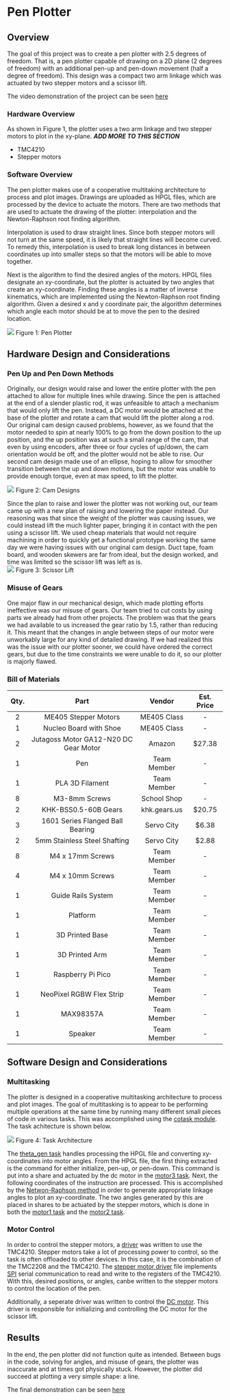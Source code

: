 # Pen Plotter

## Overview

The goal of this project was to create a pen plotter with 2.5 degrees of freedom. That is, a pen plotter capable of drawing on 
a 2D plane (2 degrees of freedom) with an additional pen-up and pen-down movement (half a degree of freedom). This design was 
a compact two arm linkage which was actuated by two stepper motors and a scissor lift.

The video demonstration of the project can be seen [here](https://drive.google.com/file/d/1AHaPgYhn4Wa2hROuMRt8auDsZj5_-b34/view?usp=sharing)

### Hardware Overview

As shown in Figure 1, the plotter uses a two arm linkage and two stepper motors to plot in the xy-plane. 
***ADD MORE TO THIS SECTION***
- TMC4210
- Stepper motors

### Software Overview

The pen plotter makes use of a cooperative multitaking architecture to process and plot images. Drawings are uploaded as HPGL files, 
which are processed by the device to actuate the motors. There are two methods that are used to actuate the drawing of the plotter: 
interpolation and the Newton-Raphson root finding algorithm.

Interpolation is used to draw straight lines. Since both stepper motors will not turn at the same speed, it is likely that straight lines
will become curved. To remedy this, interpolation is used to break long distances in between coordinates up into smaller steps so that 
the motors will be able to move together.

Next is the algorithm to find the desired angles of the motors. HPGL files designate an xy-coordinate, but the plotter is actuated by two
angles that create an xy-coordinate. Finding these angles is a matter of inverse kinematics, which are implemented using the Newton-Raphson
root finding algorithm. Given a desired x and y coordinate pair, the algorithm determines which angle each motor should be at to move the 
pen to the desired location.

![](https://github.com/alaurin10/ME405/blob/main/docs/structure.jpg)
Figure 1: Pen Plotter

## Hardware Design and Considerations

### Pen Up and Pen Down Methods

Originally, our design would raise and lower the entire plotter with the pen attached to allow for multiple lines while drawing. Since the pen is attached at the end of a slender plastic rod, it was unfeasible to attach a mechanism that would only lift the pen. Instead, a DC motor would be attached at the base of the plotter and rotate a cam that would lift the plotter along a rod. Our original cam design caused problems, however, as we found that the motor needed to spin at nearly 100% to go from the down position to the up position, and the up position was at such a small range of the cam, that even by using encoders, after three or four cycles of up/down, the cam orientation would be off, and the plotter would not be able to rise. Our second cam design made use of an ellipse, hoping to allow for smoother transition between the up and down motions, but the motor was unable to provide enough torque, even at max speed, to lift the plotter. 

![](https://github.com/alaurin10/ME405/blob/main/docs/cam_designs.png)
Figure 2: Cam Designs

Since the plan to raise and lower the plotter was not working out, our team came up with a new plan of raising and lowering the paper instead. Our reasoning was that since the weight of the plotter was causing issues, we could instead lift the much lighter paper, bringing it in contact with the pen using a scissor lift. We used cheap materials that would not require machining in order to quickly get a functional prototype working the same day we were having issues with our original cam design. Duct tape, foam board, and wooden skewers are far from ideal, but the design worked, and time was limited so the scissor lift was left as is.  
![](https://github.com/alaurin10/ME405/blob/main/docs/scissor_lift.png)
Figure 3: Scissor Lift

### Misuse of Gears
One major flaw in our mechanical design, which made plotting efforts ineffective was our misuse of gears. Our team tried to cut costs by using parts we already had from other projects. The problem was that the gears we had available to us increased the gear ratio by 1.5, rather than reducing it. This meant that the changes in angle between steps of our motor were unworkably large for any kind of detailed drawing. If we had realized this was the issue with our plotter sooner, we could have ordered the correct gears, but due to the time constraints we were unable to do it, so our plotter is majorly flawed.  



### Bill of Materials

| Qty. | Part                 | Vendor           | Est. Price  |
| :--: | :-----------:        | :-------------:  | :---------: |
| 2    | ME405 Stepper Motors | ME405 Class      | - |
| 1  | Nucleo Board with Shoe| ME405 Class | - |
| 2 | Jutagoss Motor GA12-N20 DC Gear Motor | Amazon | $27.38 |
| 1 | Pen | Team Member | - |
| 1 | PLA 3D Filament | Team Member | - |
| 8 | M3-8mm Screws | School Shop | - |
| 2 | KHK-BSS0.5-60B Gears | khk.gears.us | $20.75 |
| 3 | 1601 Series Flanged Ball Bearing | Servo City | $6.38 |
| 2 | 5mm Stainless Steel Shafting | Servo City | $2.88 |
| 8 | M4 x 17mm Screws | Team Member | - |
| 4 | M4 x 10mm Screws | Team Member | - |
| 1 | Guide Rails System | Team Member | - |
| 1 | Platform | Team Member | - |
| 1 | 3D Printed Base | Team Member | - |
| 1 | 3D Printed Arm | Team Member | - |
| 1 | Raspberry Pi Pico | Team Member | - |
| 1 | NeoPixel RGBW Flex Strip | Team Member | - |
| 1 | MAX98357A | Team Member | - |
| 1 | Speaker | Team Member | - |



## Software Design and Considerations

### Multitasking
The plotter is designed in a cooperative multitasking architecture to process and plot images. The goal of multitasking is to appear to 
be performing multiple operations at the same time by running many different small pieces of code in various tasks. This was accomplished
using the [cotask module](https://github.com/alaurin10/ME405/blob/main/src/cotask.py). The task achitecture is shown below.

![](https://github.com/alaurin10/ME405/blob/main/docs/task_architecture.jpg)
Figure 4: Task Architecture

The [theta_gen task](https://github.com/alaurin10/ME405/blob/main/src/main.py#L145) handles processing the HPGL file and 
converting xy-coordinates into motor angles. From the HPGL file, the first thing extracted is the command for either initialize, pen-up, or
pen-down. This command is put into a share and actuated by the dc motor in the [motor3 task](https://github.com/alaurin10/ME405/blob/main/src/main.py#L106).
Next, the following coordinates of the instruction are processed. This is accomplished by the [Netwon-Raphson method](https://github.com/alaurin10/ME405/blob/main/src/ThetaGenerator.py)
in order to generate appropriate linkage angles to plot an xy-coordinate. The two angles generated by this are placed in shares to be actuated
by the stepper motors, which is done in both the [motor1 task](https://github.com/alaurin10/ME405/blob/main/src/main.py#L90)
and the [motor2 task](https://github.com/alaurin10/ME405/blob/main/src/main.py#L98).

### Motor Control

In order to control the stepper motors, a [driver](https://github.com/alaurin10/ME405/blob/main/src/TMC4210_Class.py) was written to 
use the TMC4210. Stepper motors take a lot of processing power to control, so the task is often offloaded to other devices. In this 
case, it is the combination of the TMC2208 and the TMC4210. The [stepper motor driver](https://github.com/alaurin10/ME405/blob/main/src/TMC4210_Class.py)
file implements [SPI](https://github.com/alaurin10/ME405/blob/main/src/TMC4210_Class.py#L221) serial communication to read and write to
the registers of the TMC4210. With this, desired positions, or angles, canbe written to the stepper motors to control the location 
of the pen.

Additionally, a seperate driver was written to control the [DC motor](https://github.com/alaurin10/ME405/blob/main/src/motor.py). This
driver is responsible for initializing and controlling the DC motor for the scissor lift. 



## Results

In the end, the pen plotter did not function quite as intended. Between bugs in the code, solving for angles, and misuse of gears,
the plotter was inaccurate and at times got physically stuck. However, the plotter did succeed at plotting a very simple shape: a line. 

The final demonstration can be seen [here](https://drive.google.com/file/d/1AHaPgYhn4Wa2hROuMRt8auDsZj5_-b34/view?usp=sharing)

